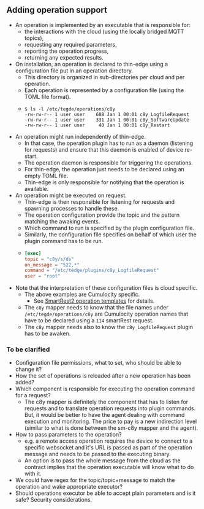 ## Adding operation support 

* An operation is implemented by an executable that is responsible for:
  * the interactions with the cloud (using the locally bridged MQTT topics),
  * requesting any required parameters,
  * reporting the operation progress,
  * returning any expected results.
* On installation, an operation is declared to thin-edge using a configuration file put in an operation directory.
  * This directory is organized in sub-directories per cloud and per operation.
  * Each operation is represented by a configuration file (using the TOML file format).
  * ```shell
    $ ls -l /etc/tegde/operations/c8y
    -rw-rw-r-- 1 user user    688 Jan 1 00:01 c8y_LogfileRequest
    -rw-rw-r-- 1 user user    331 Jan 1 00:01 c8y_SoftwareUpdate
    -rw-rw-r-- 1 user user     40 Jan 1 00:01 c8y_Restart
    ```
* An operation might run independently of thin-edge.
  * In that case, the operation plugin has to run as a daemon (listening for requests)
    and ensure that this daemon is enabled of device re-start.
  * The operation daemon is responsible for triggering the operations.
  * For thin-edge, the operation just needs to be declared using an empty TOML file. 
  * Thin-edge is only responsible for notifying that the operation is available.
* An operation might be executed on request.
  * Thin-edge is then responsible for listening for requests and spawning processes to handle these.
  * The operation configuration provide the topic and the pattern matching the awaking events.
  * Which command to run is specified by the plugin configuration file.
  * Similarly, the configuration file specifies on behalf of which user the plugin command has to be run.
  * ```toml
    [exec]
    topic = "c8y/s/ds"
    on_message = "522,*"
    command = "/etc/tedge/plugins/c8y_LogfileRequest"
    user = "root"
    ```
* Note that the interpretation of these configuration files is cloud specific.
  * The above examples are Cumulocity specific.
    * See [SmartRest2 operation templates](https://cumulocity.com/guides/device-sdk/mqtt/#subscribe-templates) for details.
  * The `c8y` mapper needs to know that the file names under `/etc/tegde/operations/c8y` are Cumulocity operation names
    that have to be declared using a `114` smartRest request.
  * The `c8y` mapper needs also to know the `c8y_LogfileRequest` plugin has to be awaken.


### To be clarified
* Configuration file permissions, what to set, who should be able to change it?
* How the set of operations is reloaded after a new operation has been added?
* Which component is responsible for executing the operation command for a request?
  * The c8y mapper is definitely the component that has to listen for requests
    and to translate operation requests into plugin commands.
    But, it would be better to have the agent dealing with command execution and monitoring.
    The price to pay is a new indirection level (similar to what is done between the sm-c8y mapper and the agent).
* How to pass parameters to the operation?
  * e.g. a remote access operation requires the device to connect to a specific websocket
    and it's URL is passed as part of the operation message and needs to be passed to the executing binary.
  * An option is to pass the whole message from the cloud as the contract implies
    that the operation executable will know what to do with it.
* We could have regex for the topic/topic+message to match the operation and wake appropriate executor?
* Should operations executor be able to accept plain parameters and is it safe? Security considerations.
